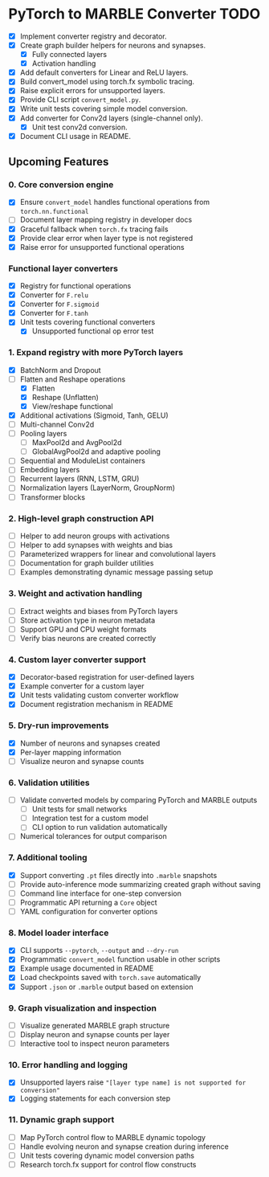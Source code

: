 # PyTorch to MARBLE Converter TODO

- [x] Implement converter registry and decorator.
- [x] Create graph builder helpers for neurons and synapses.
  - [x] Fully connected layers
  - [x] Activation handling
- [x] Add default converters for Linear and ReLU layers.
- [x] Build convert_model using torch.fx symbolic tracing.
- [x] Raise explicit errors for unsupported layers.
- [x] Provide CLI script `convert_model.py`.
- [x] Write unit tests covering simple model conversion.
- [x] Add converter for Conv2d layers (single-channel only).
  - [x] Unit test conv2d conversion.
- [x] Document CLI usage in README.

## Upcoming Features

### 0. Core conversion engine
- [x] Ensure `convert_model` handles functional operations from `torch.nn.functional`
- [ ] Document layer mapping registry in developer docs
- [x] Graceful fallback when `torch.fx` tracing fails
- [x] Provide clear error when layer type is not registered
- [x] Raise error for unsupported functional operations

### Functional layer converters
- [x] Registry for functional operations
- [x] Converter for `F.relu`
- [x] Converter for `F.sigmoid`
- [x] Converter for `F.tanh`
- [x] Unit tests covering functional converters
  - [x] Unsupported functional op error test

### 1. Expand registry with more PyTorch layers
- [x] BatchNorm and Dropout
- [ ] Flatten and Reshape operations
  - [x] Flatten
  - [x] Reshape (Unflatten)
  - [x] View/reshape functional
- [x] Additional activations (Sigmoid, Tanh, GELU)
- [ ] Multi-channel Conv2d
- [ ] Pooling layers
  - [ ] MaxPool2d and AvgPool2d
  - [ ] GlobalAvgPool2d and adaptive pooling
- [ ] Sequential and ModuleList containers
- [ ] Embedding layers
- [ ] Recurrent layers (RNN, LSTM, GRU)
- [ ] Normalization layers (LayerNorm, GroupNorm)
- [ ] Transformer blocks

### 2. High-level graph construction API
- [ ] Helper to add neuron groups with activations
- [ ] Helper to add synapses with weights and bias
- [ ] Parameterized wrappers for linear and convolutional layers
- [ ] Documentation for graph builder utilities
- [ ] Examples demonstrating dynamic message passing setup

### 3. Weight and activation handling
- [ ] Extract weights and biases from PyTorch layers
- [ ] Store activation type in neuron metadata
- [ ] Support GPU and CPU weight formats
- [ ] Verify bias neurons are created correctly

### 4. Custom layer converter support
- [x] Decorator-based registration for user-defined layers
- [x] Example converter for a custom layer
- [x] Unit tests validating custom converter workflow
- [x] Document registration mechanism in README

### 5. Dry-run improvements
- [x] Number of neurons and synapses created
- [x] Per-layer mapping information
- [ ] Visualize neuron and synapse counts

### 6. Validation utilities
- [ ] Validate converted models by comparing PyTorch and MARBLE outputs
  - [ ] Unit tests for small networks
  - [ ] Integration test for a custom model
  - [ ] CLI option to run validation automatically
- [ ] Numerical tolerances for output comparison

### 7. Additional tooling
- [x] Support converting `.pt` files directly into `.marble` snapshots
- [ ] Provide auto-inference mode summarizing created graph without saving
- [ ] Command line interface for one-step conversion
- [ ] Programmatic API returning a `Core` object
- [ ] YAML configuration for converter options

### 8. Model loader interface
- [x] CLI supports `--pytorch`, `--output` and `--dry-run`
- [x] Programmatic `convert_model` function usable in other scripts
- [x] Example usage documented in README
- [x] Load checkpoints saved with `torch.save` automatically
- [x] Support `.json` or `.marble` output based on extension

### 9. Graph visualization and inspection
- [ ] Visualize generated MARBLE graph structure
- [ ] Display neuron and synapse counts per layer
- [ ] Interactive tool to inspect neuron parameters

### 10. Error handling and logging
- [x] Unsupported layers raise `"[layer type name] is not supported for conversion"`
- [x] Logging statements for each conversion step

### 11. Dynamic graph support
- [ ] Map PyTorch control flow to MARBLE dynamic topology
- [ ] Handle evolving neuron and synapse creation during inference
- [ ] Unit tests covering dynamic model conversion paths
- [ ] Research torch.fx support for control flow constructs
